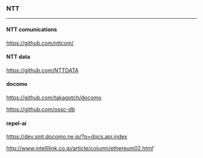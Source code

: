 ### NTT
---
#### NTT comunications
https://github.com/nttcom/

#### NTT data
https://github.com/NTTDATA

#### docomo
https://github.com/takagotch/docomo

https://github.com/ossc-db

#### repel-ai
https://dev.smt.docomo.ne.jp/?p=docs.api.index

http://www.intellilink.co.jp/article/column/ethereum02.html'


```
```


```
```


```
```


